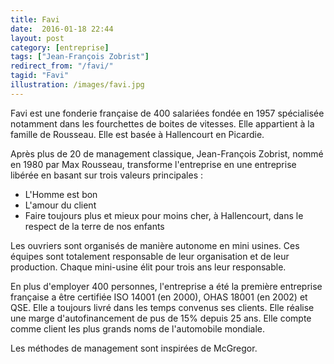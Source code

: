 ```yaml
---
title: Favi
date:  2016-01-18 22:44
layout: post
category: [entreprise]
tags: ["Jean-François Zobrist"]
redirect_from: "/favi/"
tagid: "Favi"
illustration: /images/favi.jpg
---
```


Favi est une fonderie française de 400 salariées fondée en 1957 spécialisée notamment dans les fourchettes de boites de vitesses. Elle appartient à la famille de Rousseau. Elle est basée à Hallencourt en Picardie.

Après plus de 20 de management classique, Jean-François Zobrist, nommé en 1980 par Max Rousseau, transforme l'entreprise en une entreprise libérée en basant sur trois valeurs principales : 

 - L'Homme est bon
 - L'amour du client
 - Faire toujours plus et mieux pour moins cher, à Hallencourt, dans le respect de la terre de nos enfants

Les ouvriers sont organisés de manière autonome en mini usines. Ces équipes sont totalement responsable de leur organisation et de leur production. Chaque mini-usine élit pour trois ans leur responsable.

En plus d'employer 400 personnes, l'entreprise a été la première entreprise française a être certifiée ISO 14001 (en 2000), OHAS 18001 (en 2002) et QSE. Elle a toujours livré dans les temps convenus ses clients. Elle réalise une marge d'autofinancement de pus de 15% depuis 25 ans. Elle compte comme client les plus grands noms de l'automobile mondiale.

Les méthodes de management sont inspirées de McGregor.
